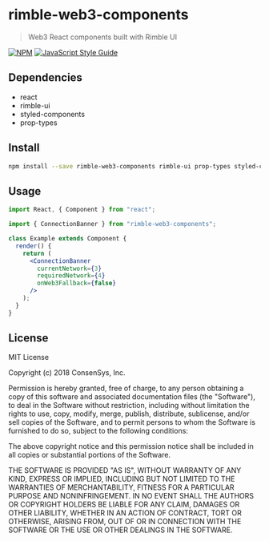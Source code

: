 # rimble-web3-components

> Web3 React components built with Rimble UI

[![NPM](https://img.shields.io/npm/v/rimble-web3-components.svg)](https://www.npmjs.com/package/rimble-web3-components) [![JavaScript Style Guide](https://img.shields.io/badge/code_style-standard-brightgreen.svg)](https://standardjs.com)

## Dependencies

- react
- rimble-ui
- styled-components
- prop-types

## Install

```bash
npm install --save rimble-web3-components rimble-ui prop-types styled-components
```

## Usage

```jsx
import React, { Component } from "react";

import { ConnectionBanner } from "rimble-web3-components";

class Example extends Component {
  render() {
    return (
      <ConnectionBanner
        currentNetwork={3}
        requiredNetwork={4}
        onWeb3Fallback={false}
      />
    );
  }
}
```

## License

MIT License

Copyright (c) 2018 ConsenSys, Inc.

Permission is hereby granted, free of charge, to any person obtaining a copy
of this software and associated documentation files (the "Software"), to deal
in the Software without restriction, including without limitation the rights
to use, copy, modify, merge, publish, distribute, sublicense, and/or sell
copies of the Software, and to permit persons to whom the Software is
furnished to do so, subject to the following conditions:

The above copyright notice and this permission notice shall be included in all
copies or substantial portions of the Software.

THE SOFTWARE IS PROVIDED "AS IS", WITHOUT WARRANTY OF ANY KIND, EXPRESS OR
IMPLIED, INCLUDING BUT NOT LIMITED TO THE WARRANTIES OF MERCHANTABILITY,
FITNESS FOR A PARTICULAR PURPOSE AND NONINFRINGEMENT. IN NO EVENT SHALL THE
AUTHORS OR COPYRIGHT HOLDERS BE LIABLE FOR ANY CLAIM, DAMAGES OR OTHER
LIABILITY, WHETHER IN AN ACTION OF CONTRACT, TORT OR OTHERWISE, ARISING FROM,
OUT OF OR IN CONNECTION WITH THE SOFTWARE OR THE USE OR OTHER DEALINGS IN THE
SOFTWARE.
